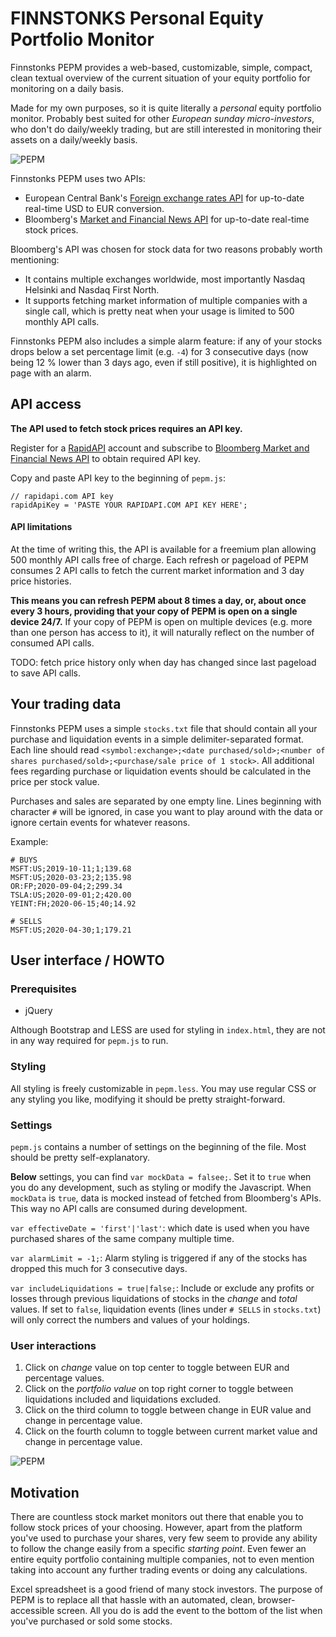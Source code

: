 # FINNSTONKS Personal Equity Portfolio Monitor

Finnstonks PEPM provides a web-based, customizable, simple, compact, clean textual overview of the current situation 
of your equity portfolio for monitoring on a daily basis.

Made for my own purposes, so it is quite literally a _personal_ equity portfolio monitor. Probably best suited for other _European sunday micro-investors_, who don't 
do daily/weekly trading, but are still interested in monitoring their assets on a daily/weekly basis. 

![PEPM](https://storage.googleapis.com/olaviinha/github/pepm/pepm1.jpg)

Finnstonks PEPM uses two APIs:
- European Central Bank's [Foreign exchange rates API](https://exchangeratesapi.io) for up-to-date real-time
USD to EUR conversion.
- Bloomberg's
[Market and Financial News API](https://rapidapi.com/apidojo/api/bloomberg-market-and-financial-news) 
for up-to-date real-time stock prices. 

Bloomberg's API was chosen for stock data for two reasons probably worth mentioning:
- It contains multiple exchanges worldwide, most importantly Nasdaq Helsinki and Nasdaq First North.
- It supports fetching market information of multiple companies with a single call, which is pretty neat when your usage is limited to 500 monthly API calls.

Finnstonks PEPM also includes a simple alarm feature: if any of your stocks drops below a set percentage limit (e.g. `-4`) for 3 consecutive days (now being 12 % lower than 3 days ago, even if still positive), it is highlighted on page with an alarm.

## API access

**The API used to fetch stock prices requires an API key.**

Register for a [RapidAPI](https://rapidapi.com) account
and subscribe to [Bloomberg Market and Financial News API](https://rapidapi.com/apidojo/api/bloomberg-market-and-financial-news) to 
obtain required API key.

Copy and paste API key to the beginning of `pepm.js`:
```
// rapidapi.com API key
rapidApiKey = 'PASTE YOUR RAPIDAPI.COM API KEY HERE';
```

#### API limitations

At the time of writing this, the API is available for a freemium plan allowing 500 monthly API calls free of charge. 
Each refresh or pageload of PEPM consumes 2 API calls to fetch the current market information and 3 day price histories.

**This means you can refresh PEPM about 8 times a day, or, about once every 3 hours, providing that your copy of PEPM is 
open on a single device 24/7.** If your copy of PEPM is open on multiple devices (e.g. more than one person has access to it), it
will naturally reflect on the number of consumed API calls.

TODO: fetch price history only when day has changed since last pageload to save API calls.

## Your trading data

Finnstonks PEPM uses a simple `stocks.txt` file that should contain all your purchase and liquidation events in a simple delimiter-separated format.
Each line should read `<symbol:exchange>;<date purchased/sold>;<number of shares purchased/sold>;<purchase/sale price of 1 stock>`.
All additional fees regarding purchase or liquidation events should be calculated in the price per stock value.

Purchases and sales are separated by one empty line. Lines beginning with character `#` will be ignored, in case you want to play around with the data or ignore certain events for whatever reasons.

Example:
```
# BUYS
MSFT:US;2019-10-11;1;139.68
MSFT:US;2020-03-23;2;135.98
OR:FP;2020-09-04;2;299.34
TSLA:US;2020-09-01;2;420.00
YEINT:FH;2020-06-15;40;14.92

# SELLS
MSFT:US;2020-04-30;1;179.21
```

## User interface / HOWTO

### Prerequisites

- jQuery

Although Bootstrap and LESS are used for styling in `index.html`, they are not in any way required for `pepm.js` to run.

### Styling

All styling is freely customizable in `pepm.less`. You may use regular CSS or any styling you like,
modifying it should be pretty straight-forward.

### Settings

`pepm.js` contains a number of settings on the beginning of the file. Most should be pretty self-explanatory.

**Below** settings, you can find `var mockData = falsee;`. Set it to `true` when you do any development, such as styling or modify the Javascript. 
When `mockData` is `true`, data is mocked instead of fetched from Bloomberg's APIs. This way no API calls are consumed during development.

`var effectiveDate = 'first'|'last'`: which date is used when you have purchased shares of the same company multiple time.

`var alarmLimit = -1;`: Alarm styling is triggered if any of the stocks has dropped this much for 3 consecutive days.

`var includeLiquidations = true|false;`: Include or exclude any profits or losses through previous liquidations of stocks in the 
_change_ and _total_ values. If set to `false`, liquidation events (lines under `# SELLS` in `stocks.txt`) will only correct the numbers and
values of your holdings.

### User interactions

1. Click on _change_ value on top center to toggle between EUR and percentage values.
2. Click on the _portfolio value_ on top right corner to toggle between liquidations included and liquidations excluded.
3. Click on the third column to toggle between change in EUR value and change in percentage value.
4. Click on the fourth column to toggle between current market value and change in percentage value.

![PEPM](https://storage.googleapis.com/olaviinha/github/pepm/pepm3.gif)

## Motivation
There are countless stock market monitors out there that enable you to follow stock prices of your choosing. However, apart from the
platform you've used to purchase your shares, very few seem to provide any ability to follow the change easily from
a specific _starting point_. Even fewer an entire equity portfolio containing multiple companies, not to even mention taking into
account any further trading events or doing any calculations.

Excel spreadsheet is a good friend of many stock investors. The purpose of PEPM is to replace all that hassle with an automated,
clean, browser-accessible screen. All you do is add the event to the bottom of the list when you've purchased or sold some stocks.
